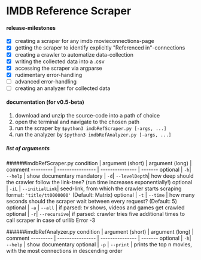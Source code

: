 # IMDB Reference Scraper

#### release-milestones
- [x] creating a scraper for any imdb movieconnections-page
- [x] getting the scraper to identify explicitly "Referenced in"-connections
- [x] creating a crawler to automatize data-collection
- [x] writing the collected data into a .csv
- [x] accessing the scraper via argparse
- [x] rudimentary error-handling
- [ ] advanced error-handling
- [ ] creating an analyzer for collected data

#### documentation (for v0.5-beta)
1. download and unzip the source-code into a path of choice
2. open the terminal and navigate to the chosen path
3. run the scraper by `$python3 imdbRefScraper.py [-args, ...]`
4. run the analyzer by `$python3 imdbRefAnalyzer.py [-args, ...]`

##### list of arguments

######imdbRefScraper.py
condition | argument (short) | argument (long) | comment
--------- | ---------------- | --------------- | -------
optional | `-h`| `--help` | show documentary
mandatory | `-d`| `--levelDepth`| how deep should the crawler follow the link-tree? (run time increases exponentially!)
optional | `-iL` | `--initialLink`| seed-link, from which the crawler starts scraping format: `'title/tt0000000'` (Default: Matrix)
optional | `-t` | `--time` | how many seconds should the scraper wait between every request? (Default: 5)
optional | `-a` | `--all` | if parsed: tv shows, videos and games get crawled
optional | `-r`| `--recursive`| if parsed: crawler tries five additional times to call scraper in case of urllib Error -3

######imdbRefAnalyzer.py
condition | argument (short) | argument (long) | comment
--------- | ---------------- | --------------- | -------
optional | `-h`| `--help` | show documentary
optional | `-p` | `--print` | prints the top n movies, with the most connections in descending order
